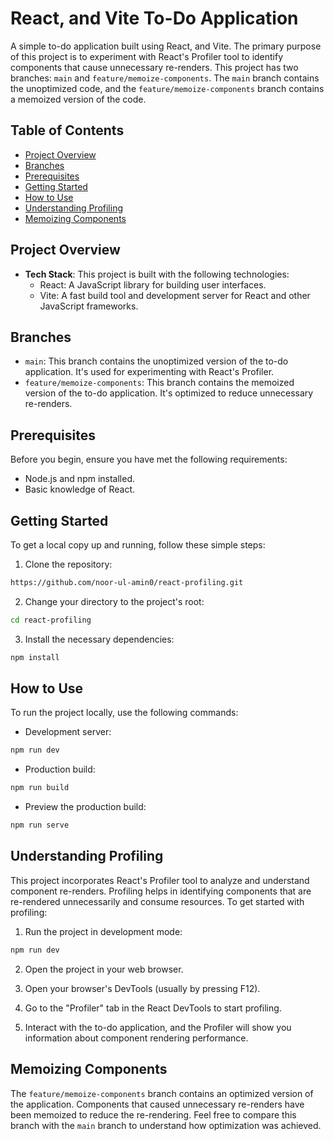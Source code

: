 # React, and Vite To-Do Application

A simple to-do application built using React, and Vite. The primary purpose of this project is to experiment with React's Profiler tool to identify components that cause unnecessary re-renders. This project has two branches: `main` and `feature/memoize-components`. The `main` branch contains the unoptimized code, and the `feature/memoize-components` branch contains a memoized version of the code.

## Table of Contents

- [Project Overview](#project-overview)
- [Branches](#branches)
- [Prerequisites](#prerequisites)
- [Getting Started](#getting-started)
- [How to Use](#how-to-use)
- [Understanding Profiling](#understanding-profiling)
- [Memoizing Components](#memoizing-components)

## Project Overview

- **Tech Stack**: This project is built with the following technologies:
  - React: A JavaScript library for building user interfaces.
  - Vite: A fast build tool and development server for React and other JavaScript frameworks.

## Branches

- `main`: This branch contains the unoptimized version of the to-do application. It's used for experimenting with React's Profiler.
- `feature/memoize-components`: This branch contains the memoized version of the to-do application. It's optimized to reduce unnecessary re-renders.

## Prerequisites

Before you begin, ensure you have met the following requirements:

- Node.js and npm installed.
- Basic knowledge of React.

## Getting Started

To get a local copy up and running, follow these simple steps:

1. Clone the repository:

```bash
https://github.com/noor-ul-amin0/react-profiling.git
```

2. Change your directory to the project's root:

```bash
cd react-profiling
```

3. Install the necessary dependencies:

```bash
npm install
```

## How to Use

To run the project locally, use the following commands:

- Development server:

```bash
npm run dev
```

- Production build:

```bash
npm run build
```

- Preview the production build:

```bash
npm run serve
```

## Understanding Profiling

This project incorporates React's Profiler tool to analyze and understand component re-renders. Profiling helps in identifying components that are re-rendered unnecessarily and consume resources. To get started with profiling:

1. Run the project in development mode:

```bash
npm run dev
```

2. Open the project in your web browser.

3. Open your browser's DevTools (usually by pressing F12).

4. Go to the "Profiler" tab in the React DevTools to start profiling.

5. Interact with the to-do application, and the Profiler will show you information about component rendering performance.

## Memoizing Components

The `feature/memoize-components` branch contains an optimized version of the application. Components that caused unnecessary re-renders have been memoized to reduce the re-rendering. Feel free to compare this branch with the `main` branch to understand how optimization was achieved.
